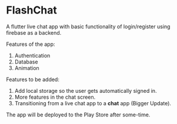 # FlashChat
A flutter live chat app with basic functionality of login/register using firebase as a backend. 

Features of the app:
  1. Authentication
  2. Database
  3. Animation
  
Features to be added:
  1. Add local storage so the user gets automatically signed in.
  2. More features in  the chat screen.
  3. Transitioning from a live chat app to a **chat** app (Bigger Update).

The app will be deployed to the Play Store after some-time.
